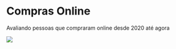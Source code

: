 # Compras Online
<p>
Avaliando pessoas que compraram online desde 2020 até agora
</p>
<img src="https://ichef.bbci.co.uk/news/640/cpsprodpb/E8F5/production/_115873695_gettyimages-957125704.jpg" />

